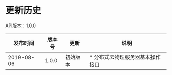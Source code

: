 # 更新历史 #

API版本：1.0.0

|发布时间|版本号|更新|说明|
|---|---|---|---|
|2019-08-06|1.0.0|初始版本|* 分布式云物理服务器基本操作接口|
